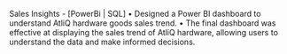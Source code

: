 Sales Insights - [PowerBi | SQL]
• Designed a Power BI dashboard to understand AtliQ hardware goods sales trend.
• The final dashboard was effective at displaying the sales trend of AtliQ hardware, allowing users to understand the
data and make informed decisions.
